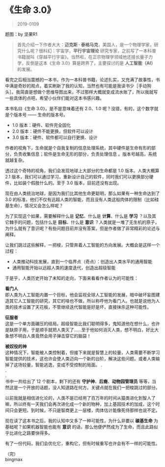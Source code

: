 # 《生命 3.0》

> 2019-0109

题图：by 坚果R1

> 首先介绍一下作者大大：**迈克斯 · 泰格马克**，美国人，是一个物理学家，研究什么呢？很科幻：宇宙学，**平行宇宙理论** 研究专家，之前写了一本科普书籍就叫《穿越平行宇宙》。当然啦，在正宗物理学领域他还擅长量子力学，反倒是这本《生命 3.0》算是跨界了，主要探讨的是 **人工智能（AI）** 的发展。

看完之后相当震撼的一本书，作为一本科普书籍，论述扎实，又充满了故事性，书中满是奇妙的观点，着实刷新了我的认知，当然也有可能是我读书少［手动狗头］。我简直是想做个思维导图出来，不过那样大概就变成流水账了，所以我就写一些具体的点吧，希望小伙伴们能对这本书感兴趣。

本书名曰《生命 3.0》，是不是意味着还有 2.0、1.0 呢？没错，有的，这个数字就是个版本号 —— 生命的版本号。
- 1.0 版本：硬件、软件完全固化
- 2.0 版本：硬件不能更换，但软件可以设计
- 3.0 版本：硬件、软件都可以自行更换、设计

作者的视角下，生命就是个自我复制的信息处理系统，其中硬件是生命有形的部分，负责收集信息；软件是生命无形的部分，负责处理信息 。版本号越高，系统就越复杂。

透过这个奇特的视角，我们会发现地球上大部分的生命都是 1.0 版本。人类大概算 2.1 版本，我们可以通过学习，重新设计自己的软件，同时我们可以更换部分硬件，比如装个假肢什么的。至于 3.0 版本，目前还没有出现。

现在由人类统治地球，是因为我们比其他生命更聪明，那么如果有一种生命达到了 3.0 的标准，他们不仅有远超人类的智能，而且没有人类这般肉体的限制（比如硅基生命），情况又会怎么样呢？

为了实现这个如果，需要解释什么是 **记忆**、什么是 **计算**、什么是 **学习** ？以及其它棘手的问题，包括什么是 **目标**、什么是 **意识** ？人类就是一堆了无生机的原子，为什么就有了意识呢？有些问题目前并没有答案，但是作者做了非常精彩的论述与阐释。

让我们跳过这些解释，一把梭，只管奔着人工智能的方向发展。大概会是这样一个过程：
- 人类推动科技发展，直到一个临界点（奇点）：创造出人类水平的通用智能
- 通用智能开始以远超人类的速度迭代，创造出超级智能

于是乎，人类历史开始了未知的走向，下面来看看作者认为的可能性：

**看门人**    
即人类为人工智能内置一个目标，他会监视全球人工智能的发展，暗中破坏妄图建造其它人工智能的研究，其它的啥也不做，所以称呼他为看门人。也就是说他为人类的技术设置了天花板，不管继续迭代智能是好是坏，直接抹杀这种可能性。

**征服者**    
这是一个单方面碾压的结局。超级智能比我们聪明得多，鬼知道他在想什么，也许是缺原子用，于是顺手就把人类灭了……至于他如何消灭人类，想不明白，好比大象想不明白人类竟然会用子弹击穿它的脑袋！

**被奴役的神**    
这种情况下，智能被人类控制着，但接下来就是智慧上的较量，人类需要不断学习智能提供的技术，这也许会使人类迈向一个新的台阶，解决这些问题。或者人类输掉了这场较量，智能逃逸，变成不受控制的局面。
.   
.   
.   
书中一共给出了 12 个剧本，剩下的还有 **守护神**、**后裔**、**动物园管理员** 等等，当然这是一个开放的话题，没人知道路在何方。关键点就在我们一把梭跳过的部分。

以前我就是相信进化论的，人类不是已经用了百万年的时间从猿类进化到智人了嘛，所以终有一天我们会再次进化成一个新的物种，加上基因技术的加成，这个时间只会更短。到时候，不只是智商更上一层楼，肉体估计能像死侍那样也说不定。

现在读了这本书之后，我的认知中又多了一种可能性，为什么非要以 **碳基生命** 为基础呢？如果机器智能也能有 **意识** 的话，那么他便俨然成为了生命，而且此路似乎比进化之路要快得多。

有了一份代码，我们会优化它，重构它，但有时候重写也许会有不一样的可能性。


（完）    
bingmax
